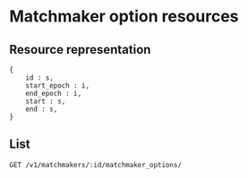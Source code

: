 # Matchmaker option resources

## Resource representation
    {
        id : s,
        start_epoch : i,
        end_epoch : i,
        start : s,
        end : s,
    }

## List

    GET /v1/matchmakers/:id/matchmaker_options/

